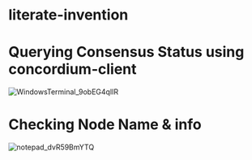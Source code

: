 # literate-invention

# Querying Consensus Status using concordium-client

![WindowsTerminal_9obEG4qlIR](https://user-images.githubusercontent.com/41552663/217005829-8cf10403-1ba6-46db-b7f3-c04c1698e583.gif)


# Checking Node Name & info

![notepad_dvR59BmYTQ](https://user-images.githubusercontent.com/41552663/217005417-55d4f91b-a126-4297-8f17-f37ae23538cc.gif)
